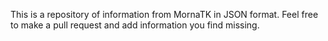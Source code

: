 This is a repository of information from MornaTK in JSON format. Feel free to make a pull request and add information you find missing. 
